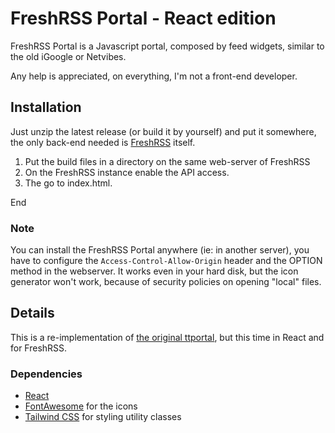 FreshRSS Portal - React edition
========

FreshRSS Portal is a Javascript portal, composed by feed widgets, similar to the old iGoogle or Netvibes.

Any help is appreciated, on everything, I'm not a front-end developer.

Installation
-------------

Just unzip the latest release (or build it by yourself) and put it somewhere, the only back-end needed is [FreshRSS](https://freshrss.github.io) itself.

1. Put the build files in a directory on the same web-server of FreshRSS
1. On the FreshRSS instance enable the API access.
1. The go to index.html.

End

### Note ###

You can install the FreshRSS Portal anywhere (ie: in another server), you have to configure the `Access-Control-Allow-Origin` header and the OPTION method in the webserver. It works even in your hard disk, but the icon generator won't work, because of security policies on opening "local" files.

Details
-------------
This is a re-implementation of [the original ttportal](https://github.com/timendum/ttportal), but this time in React and for FreshRSS.


### Dependencies ###
* [React](https://reactjs.org/)
* [FontAwesome](https://fontawesome.com/) for the icons
* [Tailwind CSS](https://tailwindcss.com/) for styling utility classes
